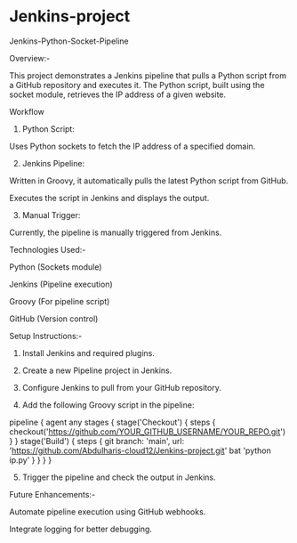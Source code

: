 # Jenkins-project
Jenkins-Python-Socket-Pipeline

Overview:-

This project demonstrates a Jenkins pipeline that pulls a Python script from a GitHub repository and executes it. The Python script, built using the socket module, retrieves the IP address of a given website.

Workflow

1. Python Script:

Uses Python sockets to fetch the IP address of a specified domain.



2. Jenkins Pipeline:

Written in Groovy, it automatically pulls the latest Python script from GitHub.

Executes the script in Jenkins and displays the output.



3. Manual Trigger:

Currently, the pipeline is manually triggered from Jenkins.




Technologies Used:-

Python (Sockets module)

Jenkins (Pipeline execution)

Groovy (For pipeline script)

GitHub (Version control)


Setup Instructions:-

1. Install Jenkins and required plugins.


2. Create a new Pipeline project in Jenkins.


3. Configure Jenkins to pull from your GitHub repository.


4. Add the following Groovy script in the pipeline:


pipeline {
    agent any
    stages {
        stage('Checkout') {
            steps {
                checkout('https://github.com/YOUR_GITHUB_USERNAME/YOUR_REPO.git')
            }
        }
        stage('Build') {
            steps {
                git branch: 'main', url: 'https://github.com/Abdulharis-cloud12/Jenkins-project.git'
                bat 'python ip.py'
            }
        }
    }
}



5. Trigger the pipeline and check the output in Jenkins.


Future Enhancements:-

Automate pipeline execution using GitHub webhooks.

Integrate logging for better debugging.
